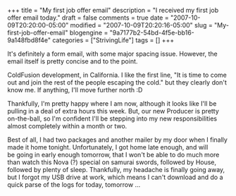 +++
title = "My first job offer email"
description = "I received my first job offer email today."
draft = false
comments = true
date = "2007-10-09T20:20:00-05:00"
modified = "2007-10-09T20:20:16-05:00"
slug = "My-first-job-offer-email"
blogengine = "9a7177b2-54bd-4f5e-bb16-9a148fbd8f4e"
categories = ["StrivingLife"]
tags = []
+++

<p>
It&#39;s definitely a form email, with some major spacing issue. However, the email itself is pretty concise and to the point.
</p>
<p>
ColdFusion development, in California. I like the first line, &quot;<span>It is time to come out and join the rest of the people escaping the cold.</span>&quot; but they clearly don&#39;t know me. If anything, I&#39;ll move further north :D
</p>
<p>
Thankfully, I&#39;m pretty happy where I am now, although it looks like I&#39;ll be pulling in a deal of extra hours this week. But, our new Producer is pretty on-the-ball, so I&#39;m confident I&#39;ll be stepping into my new responsibilities almost completely within a month or two.
</p>
<p>
Best of all, I had two packages and another mailer by my door when I finally made it home tonight. Unfortunately, I got home late enough, and will be&nbsp;going in early enough tomorrow,&nbsp;that I won&#39;t be able to do much more than watch this Nova (?) special on samurai swords, followed by House, followed by plenty of sleep. Thankfully, my headache is finally going away, but I forgot my USB drive at work, which means I can&#39;t download and do a quick parse of the logs for today, tomorrow ...
</p>


